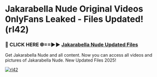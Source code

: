 # Jakarabella Nude Original Videos 0nlyFans Leaked - Files Updated! (rl42)

<h3>🔴 CLICK HERE 🌐==►► <a href="https://tinyurl.com/y5r63du9" rel="nofollow">Jakarabella Nude Updated Files</a></h3>

Get Jakarabella Nude and all content. Now you can access all videos and pictures of Jakarabella Nude. New Updated Files 2025!

[![rl42](https://i.imgur.com/UVo9nyh.gif)](https://tinyurl.com/y5r63du9)